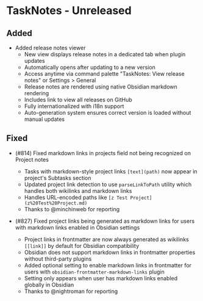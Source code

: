 # TaskNotes - Unreleased

<!--

**Added** for new features.
**Changed** for changes in existing functionality.
**Deprecated** for soon-to-be removed features.
**Removed** for now removed features.
**Fixed** for any bug fixes.
**Security** in case of vulnerabilities.

Always acknowledge contributors and those who report issues.

Example:

```
## Fixed

- (#768) Fixed calendar view appearing empty in week and day views due to invalid time configuration values
  - Added time validation in settings UI with proper error messages and debouncing
  - Added runtime sanitization in calendar with safe defaults (00:00:00, 24:00:00, 08:00:00)
  - Prevents "Cannot read properties of null (reading 'years')" error from FullCalendar
  - Thanks to @userhandle for reporting and help debugging
```

-->

## Added

- Added release notes viewer
  - New view displays release notes in a dedicated tab when plugin updates
  - Automatically opens after updating to a new version
  - Access anytime via command palette "TaskNotes: View release notes" or Settings > General
  - Release notes are rendered using native Obsidian markdown rendering
  - Includes link to view all releases on GitHub
  - Fully internationalized with i18n support
  - Auto-generation system ensures correct version is loaded without manual updates

## Fixed

- (#814) Fixed markdown links in projects field not being recognized on Project notes
  - Tasks with markdown-style project links `[text](path)` now appear in project's Subtasks section
  - Updated project link detection to use `parseLinkToPath` utility which handles both wikilinks and markdown links
  - Handles URL-encoded paths like `[z Test Project](z%20Test%20Project.md)`
  - Thanks to @minchinweb for reporting

- (#827) Fixed project links being generated as markdown links for users with markdown links enabled in Obsidian settings
  - Project links in frontmatter are now always generated as wikilinks `[[link]]` by default for Obsidian compatibility
  - Obsidian does not support markdown links in frontmatter properties without third-party plugins
  - Added optional setting to enable markdown links in frontmatter for users with `obsidian-frontmatter-markdown-links` plugin
  - Setting only appears when user has markdown links enabled globally in Obsidian
  - Thanks to @nightroman for reporting
